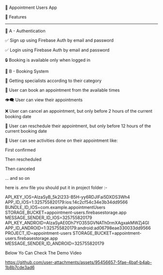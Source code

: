 📱 Appointment Users App


🚀 Features
_______________


🔐 A - Authentication

✅ Sign up using Firebase Auth by email and password

✅ Login using Firebase Auth by email and password

🔒 Booking is available only when logged in

📅 B - Booking System

📂 Getting specialists according to their category

📆 User can book an appointment from the available times

👁️‍🗨️ User can view their appointments

❌ User can cancel an appointment, but only before 2 hours of the current booking date

🔄 User can reschedule their appointment, but only before 12 hours of the current booking date

🧾 User can see activities done on their appointment like:

First confirmed

Then rescheduled

Then canceled

... and so on

here is .env file you should put it in project folder :- 



API_KEY_IOS=AIzaSyB_5k2l233-B5H-yy6RDJIFai5DXDS3Wh4
APP_ID_IOS=1:325755820179:ios:14c2cf54c34e3b34dd9566
BUNDLE_ID_IOS=com.example.appointmentUsers
STORAGE_BUCKET=appointment-users.firebasestorage.app
MESSAGE_SENDER_ID_IOS=325755820179
API_KEY_ANDROID=AIzaSyAE0Dh7YO35SGVNATh0rmXAgxakMWZj4GI
APP_ID_ANDROID=1:325755820179:android:ad06798eae330033dd9566
PROJECT_ID=appointment-users
STORAGE_BUCKET=appointment-users.firebasestorage.app
MESSAGE_SENDER_ID_ANDROID=325755820179

Below Yo Can Check The Demo Video

https://github.com/user-attachments/assets/95456657-5fae-4baf-b4ab-1b8b7cde3ad6



